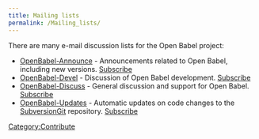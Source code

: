 ```yaml
---
title: Mailing lists
permalink: /Mailing_lists/
---
```


There are many e-mail discussion lists for the Open Babel project:

-   [OpenBabel-Announce](http://sourceforge.net/mailarchive/forum.php?forum_name=openbabel-announce) - Announcements related to Open Babel, including new versions. [Subscribe](http://lists.sourceforge.net/mailman/listinfo/openbabel-announce)
-   [OpenBabel-Devel](http://sourceforge.net/mailarchive/forum.php?forum_name=openbabel-devel) - Discussion of Open Babel development. [Subscribe](http://lists.sourceforge.net/mailman/listinfo/openbabel-devel)
-   [OpenBabel-Discuss](http://sourceforge.net/mailarchive/forum.php?forum_name=openbabel-discuss) - General discussion and support for Open Babel. [Subscribe](http://lists.sourceforge.net/mailman/listinfo/openbabel-discuss)
-   [OpenBabel-Updates](http://sourceforge.net/mailarchive/forum.php?forum_name=openbabel-updates) - Automatic updates on code changes to the [SubversionGit](/SubversionGit "wikilink") repository. [Subscribe](http://lists.sourceforge.net/mailman/listinfo/openbabel-updates)

[Category:Contribute](/Category:Contribute "wikilink")
